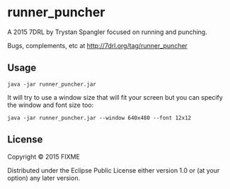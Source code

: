 # runner_puncher

A 2015 7DRL by Trystan Spangler focused on running and punching.

Bugs, complements, etc at http://7drl.org/tag/runner_puncher

## Usage

    java -jar runner_puncher.jar

It will try to use a window size that will fit your screen but you can specify the window and font size too:

    java -jar runner_puncher.jar --window 640x480 --font 12x12

## License

Copyright © 2015 FIXME

Distributed under the Eclipse Public License either version 1.0 or (at
your option) any later version.
